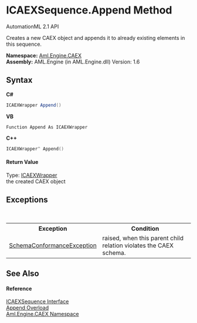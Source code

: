 # ICAEXSequence.Append Method 
AutomationML 2.1 API 

Creates a new CAEX object and appends it to already existing elements in this sequence.

**Namespace:**&nbsp;<a href="N_Aml_Engine_CAEX">Aml.Engine.CAEX</a><br />**Assembly:**&nbsp;AML.Engine (in AML.Engine.dll) Version: 1.6

## Syntax

**C#**<br />
``` C#
ICAEXWrapper Append()
```

**VB**<br />
``` VB
Function Append As ICAEXWrapper
```

**C++**<br />
``` C++
ICAEXWrapper^ Append()
```


#### Return Value
Type: <a href="T_Aml_Engine_CAEX_ICAEXWrapper">ICAEXWrapper</a><br />the created CAEX object

## Exceptions
&nbsp;<table><tr><th>Exception</th><th>Condition</th></tr><tr><td><a href="T_Aml_Engine_CAEX_SchemaConformanceException">SchemaConformanceException</a></td><td>raised, when this parent child relation violates the CAEX schema.</td></tr></table>

## See Also


#### Reference
<a href="T_Aml_Engine_CAEX_ICAEXSequence">ICAEXSequence Interface</a><br /><a href="Overload_Aml_Engine_CAEX_ICAEXSequence_Append">Append Overload</a><br /><a href="N_Aml_Engine_CAEX">Aml.Engine.CAEX Namespace</a><br />